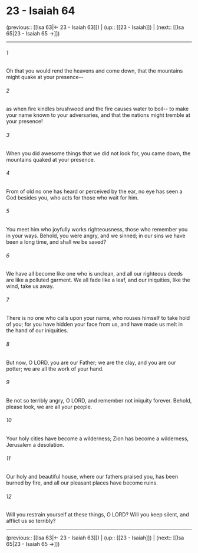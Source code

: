 # 23 - Isaiah 64

(previous:: [[Isa 63|← 23 - Isaiah 63]]) | (up:: [[23 - Isaiah]]) | (next:: [[Isa 65|23 - Isaiah 65 →]])

***


###### 1 
Oh that you would rend the heavens and come down, that the mountains might quake at your presence-- 

###### 2 
as when fire kindles brushwood and the fire causes water to boil-- to make your name known to your adversaries, and that the nations might tremble at your presence! 

###### 3 
When you did awesome things that we did not look for, you came down, the mountains quaked at your presence. 

###### 4 
From of old no one has heard or perceived by the ear, no eye has seen a God besides you, who acts for those who wait for him. 

###### 5 
You meet him who joyfully works righteousness, those who remember you in your ways. Behold, you were angry, and we sinned; in our sins we have been a long time, and shall we be saved? 

###### 6 
We have all become like one who is unclean, and all our righteous deeds are like a polluted garment. We all fade like a leaf, and our iniquities, like the wind, take us away. 

###### 7 
There is no one who calls upon your name, who rouses himself to take hold of you; for you have hidden your face from us, and have made us melt in the hand of our iniquities. 

###### 8 
But now, O LORD, you are our Father; we are the clay, and you are our potter; we are all the work of your hand. 

###### 9 
Be not so terribly angry, O LORD, and remember not iniquity forever. Behold, please look, we are all your people. 

###### 10 
Your holy cities have become a wilderness; Zion has become a wilderness, Jerusalem a desolation. 

###### 11 
Our holy and beautiful house, where our fathers praised you, has been burned by fire, and all our pleasant places have become ruins. 

###### 12 
Will you restrain yourself at these things, O LORD? Will you keep silent, and afflict us so terribly?

***

(previous:: [[Isa 63|← 23 - Isaiah 63]]) | (up:: [[23 - Isaiah]]) | (next:: [[Isa 65|23 - Isaiah 65 →]])
